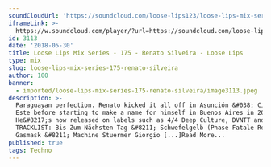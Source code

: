 ```yaml
---
soundCloudUrl: 'https://soundcloud.com/loose-lips123/loose-lips-mix-series-175-renato-silveira'
iframeLink: >-
  https://w.soundcloud.com/player/?url=https://soundcloud.com/loose-lips123/loose-lips-mix-series-175-renato-silveira&color=00aabb&auto_play=false&hide_related=false&show_comments=true&show_user=true&show_reposts=false
id: 3113
date: '2018-05-30'
title: Loose Lips Mix Series - 175 - Renato Silveira - Loose Lips
type: mix
slug: loose-lips-mix-series-175-renato-silveira
author: 100
banner:
  - imported/loose-lips-mix-series-175-renato-silveira/image3113.jpeg
description: >-
  Paraguayan perfection. Renato kicked it all off in Asunción &#038; Ciudad Del
  Este before starting to make a name for himself in Buenos Aires in 2017.
  He&#8217;s now released on labels such as 4/4 Deep Culture, DVNTT and Utnd.
  TRACKLIST: Bis Zum Nächsten Tag &#8211; Schwefelgelb (Phase Fatale Remix) Mr.
  Gasmask &#8211; Machine Stuermer Giorgio [...]Read More...
published: true
tags: Techno
---
```

